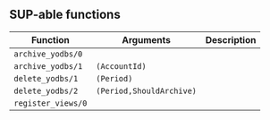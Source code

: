 ## SUP-able functions

| Function | Arguments | Description |
| -------- | --------- | ----------- |
| `archive_yodbs/0` |  | |
| `archive_yodbs/1` | `(AccountId)` | |
| `delete_yodbs/1` | `(Period)` | |
| `delete_yodbs/2` | `(Period,ShouldArchive)` | |
| `register_views/0` |  | |
